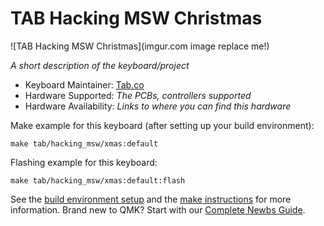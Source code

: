 # TAB Hacking MSW Christmas

![TAB Hacking MSW Christmas](imgur.com image replace me!)

*A short description of the keyboard/project*

* Keyboard Maintainer: [Tab.co](https://github.com/yourusername)
* Hardware Supported: *The PCBs, controllers supported*
* Hardware Availability: *Links to where you can find this hardware*

Make example for this keyboard (after setting up your build environment):

    make tab/hacking_msw/xmas:default

Flashing example for this keyboard:

    make tab/hacking_msw/xmas:default:flash

See the [build environment setup](https://docs.qmk.fm/#/getting_started_build_tools) and the [make instructions](https://docs.qmk.fm/#/getting_started_make_guide) for more information. Brand new to QMK? Start with our [Complete Newbs Guide](https://docs.qmk.fm/#/newbs).

